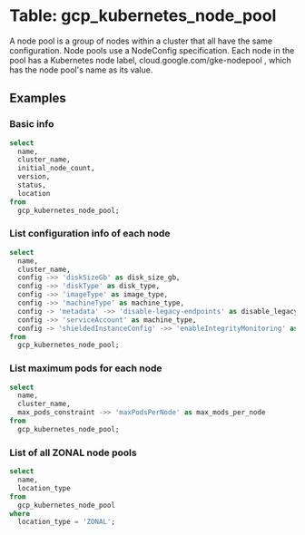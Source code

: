 # Table: gcp_kubernetes_node_pool

A node pool is a group of nodes within a cluster that all have the same configuration. Node pools use a NodeConfig specification. Each node in the pool has a Kubernetes node label, cloud.google.com/gke-nodepool , which has the node pool's name as its value.

## Examples

### Basic info

```sql
select
  name,
  cluster_name,
  initial_node_count,
  version,
  status,
  location
from
  gcp_kubernetes_node_pool;
```

### List configuration info of each node

```sql
select
  name,
  cluster_name,
  config ->> 'diskSizeGb' as disk_size_gb,
  config ->> 'diskType' as disk_type,
  config ->> 'imageType' as image_type,
  config ->> 'machineType' as machine_type,
  config -> 'metadata' ->> 'disable-legacy-endpoints' as disable_legacy_endpoints,
  config ->> 'serviceAccount' as machine_type,
  config -> 'shieldedInstanceConfig' ->> 'enableIntegrityMonitoring' as enable_integrity_monitoring
from
  gcp_kubernetes_node_pool;
```


### List maximum pods for each node

```sql
select
  name,
  cluster_name,
  max_pods_constraint ->> 'maxPodsPerNode' as max_mods_per_node
from
  gcp_kubernetes_node_pool;
```


### List of all ZONAL node pools

```sql
select
  name,
  location_type
from
  gcp_kubernetes_node_pool
where
  location_type = 'ZONAL';
```
